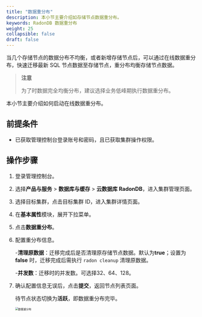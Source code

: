 ```yaml
---
title: "数据重分布"
description: 本小节主要介绍如存储节点数据重分布。 
keywords: RadonDB 数据重分布
weight: 25
collapsible: false
draft: false
---
```



当几个存储节点的数据分布不均衡，或者新增存储节点后，可以通过在线数据重分布，快速迁移最新 SQL 节点数据至存储节点，重分布均衡存储节点数据。

> **注意**
> 
> 为了时数据完全均衡分布，建议选择业务低峰期执行数据重分布。

本小节主要介绍如何启动在线数据重分布。

## 前提条件

- 已获取管理控制台登录账号和密码，且已获取集群操作权限。

## 操作步骤

1. 登录管理控制台。
2. 选择**产品与服务** > **数据库与缓存** > **云数据库 RadonDB**，进入集群管理页面。
3. 选择目标集群，点击目标集群 ID，进入集群详情页面。
4. 在**基本属性**模块，展开下拉菜单。
5. 点击**数据重分布**。
6. 配置重分布信息。

   -**清理原数据**：迁移完成后是否清理原存储节点数据。默认为**true**；设置为**false** 时，迁移完成后需执行 `radon cleanup` 清理原数据。

   -**并发数**：迁移时的并发数。可选择32、64、128。

7. 确认配置信息无误后，点击**提交**，返回节点列表页面。

   待节点状态切换为**活跃**，即数据重分布完毕。

   <img src="../../../_images/redistribution.png" alt="数据重分布" style="zoom:50%;" />
